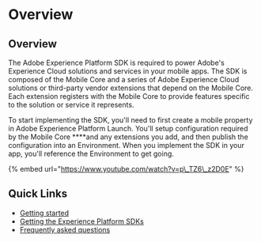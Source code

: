 # Overview

## Overview

The Adobe Experience Platform SDK is required to power Adobe's Experience Cloud solutions and services in your mobile apps. The SDK is composed of the Mobile Core and a series of Adobe Experience Cloud solutions or third-party vendor extensions that depend on the Mobile Core. Each extension registers with the Mobile Core to provide features specific to the solution or service it represents.

To start implementing the SDK, you'll need to first create a mobile property in Adobe Experience Platform Launch. You'll setup configuration required by the Mobile Core ****and any extensions you add, and then publish the configuration into an Environment. When you implement the SDK in your app, you'll reference the Environment to get going.

{% embed url="https://www.youtube.com/watch?v=p\_TZ6\_z2D0E" %}

## Quick Links

* [Getting started](getting-started/create-a-mobile-property.md)
* [Getting the Experience Platform SDKs](getting-started/get-the-sdk.md)
* [Frequently asked questions](resources/frequently-asked-questions/)

